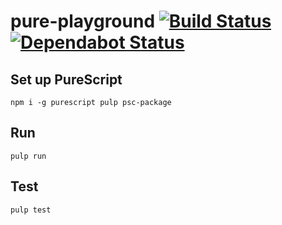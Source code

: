 # pure-playground [![Build Status](https://action-badges.now.sh/ffflorian/pure-playground)](https://github.com/ffflorian/pure-playground/actions/) [![Dependabot Status](https://api.dependabot.com/badges/status?host=github&repo=ffflorian/pure-playground)](https://dependabot.com)

## Set up PureScript

```
npm i -g purescript pulp psc-package
```

## Run
```
pulp run
```

## Test
```
pulp test
```
